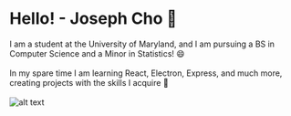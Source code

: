 # Hello! - Joseph Cho 👋
I am a student at the University of Maryland, and I am pursuing a BS in Computer Science and a Minor in Statistics! 😄
<br><br>
In my spare time I am learning React, Electron, Express, and much more, creating projects with the skills I acquire 🌱
<br><br>
![alt text](https://i.pinimg.com/originals/34/17/f4/3417f49a547682eb7b18c17ef8476f09.gif)


<!--
**Jcho114/Jcho114** is a ✨ _special_ ✨ repository because its `README.md` (this file) appears on your GitHub profile.

Here are some ideas to get you started:

- 🔭 I’m currently working on ...
- 🌱 I’m currently learning ...
- 👯 I’m looking to collaborate on ...
- 🤔 I’m looking for help with ...
- 💬 Ask me about ...
- 📫 How to reach me: ...
- 😄 Pronouns: ...
- ⚡ Fun fact: ...
-->
